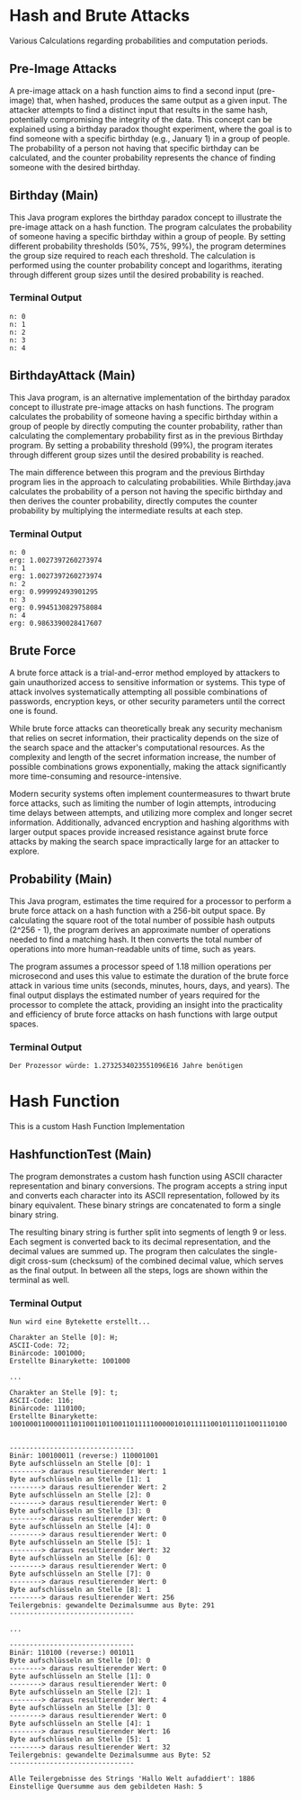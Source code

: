 # Hash and Brute Attacks

Various Calculations regarding probabilities and computation periods.

## Pre-Image Attacks

A pre-image attack on a hash function aims to find a second input (pre-image) that, when hashed, produces the same output as a given input. The attacker attempts to find a distinct input that results in the same hash, potentially compromising the integrity of the data. This concept can be explained using a birthday paradox thought experiment, where the goal is to find someone with a specific birthday (e.g., January 1) in a group of people. The probability of a person not having that specific birthday can be calculated, and the counter probability represents the chance of finding someone with the desired birthday.

## Birthday (Main)

This Java program explores the birthday paradox concept to illustrate the pre-image attack on a hash function. The program calculates the probability of someone having a specific birthday within a group of people. By setting different probability thresholds (50%, 75%, 99%), the program determines the group size required to reach each threshold. The calculation is performed using the counter probability concept and logarithms, iterating through different group sizes until the desired probability is reached.

### Terminal Output

```
n: 0
n: 1
n: 2
n: 3
n: 4
```

## BirthdayAttack (Main)

This Java program, is an alternative implementation of the birthday paradox concept to illustrate pre-image attacks on hash functions. The program calculates the probability of someone having a specific birthday within a group of people by directly computing the counter probability, rather than calculating the complementary probability first as in the previous Birthday program. By setting a probability threshold (99%), the program iterates through different group sizes until the desired probability is reached.

The main difference between this program and the previous Birthday program lies in the approach to calculating probabilities. While Birthday.java calculates the probability of a person not having the specific birthday and then derives the counter probability, directly computes the counter probability by multiplying the intermediate results at each step.

### Terminal Output

```
n: 0
erg: 1.0027397260273974
n: 1
erg: 1.0027397260273974
n: 2
erg: 0.999992493901295
n: 3
erg: 0.9945130829758084
n: 4
erg: 0.9863390028417607
```

## Brute Force

A brute force attack is a trial-and-error method employed by attackers to gain unauthorized access to sensitive information or systems. This type of attack involves systematically attempting all possible combinations of passwords, encryption keys, or other security parameters until the correct one is found.

While brute force attacks can theoretically break any security mechanism that relies on secret information, their practicality depends on the size of the search space and the attacker's computational resources. As the complexity and length of the secret information increase, the number of possible combinations grows exponentially, making the attack significantly more time-consuming and resource-intensive.

Modern security systems often implement countermeasures to thwart brute force attacks, such as limiting the number of login attempts, introducing time delays between attempts, and utilizing more complex and longer secret information. Additionally, advanced encryption and hashing algorithms with larger output spaces provide increased resistance against brute force attacks by making the search space impractically large for an attacker to explore.

## Probability (Main)

This Java program, estimates the time required for a processor to perform a brute force attack on a hash function with a 256-bit output space. By calculating the square root of the total number of possible hash outputs (2^256 - 1), the program derives an approximate number of operations needed to find a matching hash. It then converts the total number of operations into more human-readable units of time, such as years.

The program assumes a processor speed of 1.18 million operations per microsecond and uses this value to estimate the duration of the brute force attack in various time units (seconds, minutes, hours, days, and years). The final output displays the estimated number of years required for the processor to complete the attack, providing an insight into the practicality and efficiency of brute force attacks on hash functions with large output spaces.

### Terminal Output

```
Der Prozessor würde: 1.2732534023551096E16 Jahre benötigen
```

# Hash Function

This is a custom Hash Function Implementation

## HashfunctionTest (Main)

The program demonstrates a custom hash function using ASCII character representation and binary conversions. The program accepts a string input and converts each character into its ASCII representation, followed by its binary equivalent. These binary strings are concatenated to form a single binary string.

The resulting binary string is further split into segments of length 9 or less. Each segment is converted back to its decimal representation, and the decimal values are summed up. The program then calculates the single-digit cross-sum (checksum) of the combined decimal value, which serves as the final output. In between all the steps, logs are shown within the terminal as well.

### Terminal Output

```
Nun wird eine Bytekette erstellt...

Charakter an Stelle [0]: H;
ASCII-Code: 72;
Binärcode: 1001000;
Erstellte Binarykette: 1001000

...

Charakter an Stelle [9]: t;
ASCII-Code: 116;
Binärcode: 1110100;
Erstellte Binarykette: 100100011000011101100110110011011111000001010111110010111011001110100


-------------------------------
Binär: 100100011 (reverse:) 110001001
Byte aufschlüsseln an Stelle [0]: 1
--------> daraus resultierender Wert: 1
Byte aufschlüsseln an Stelle [1]: 1
--------> daraus resultierender Wert: 2
Byte aufschlüsseln an Stelle [2]: 0
--------> daraus resultierender Wert: 0
Byte aufschlüsseln an Stelle [3]: 0
--------> daraus resultierender Wert: 0
Byte aufschlüsseln an Stelle [4]: 0
--------> daraus resultierender Wert: 0
Byte aufschlüsseln an Stelle [5]: 1
--------> daraus resultierender Wert: 32
Byte aufschlüsseln an Stelle [6]: 0
--------> daraus resultierender Wert: 0
Byte aufschlüsseln an Stelle [7]: 0
--------> daraus resultierender Wert: 0
Byte aufschlüsseln an Stelle [8]: 1
--------> daraus resultierender Wert: 256
Teilergebnis: gewandelte Dezimalsumme aus Byte: 291
-------------------------------

...

-------------------------------
Binär: 110100 (reverse:) 001011
Byte aufschlüsseln an Stelle [0]: 0
--------> daraus resultierender Wert: 0
Byte aufschlüsseln an Stelle [1]: 0
--------> daraus resultierender Wert: 0
Byte aufschlüsseln an Stelle [2]: 1
--------> daraus resultierender Wert: 4
Byte aufschlüsseln an Stelle [3]: 0
--------> daraus resultierender Wert: 0
Byte aufschlüsseln an Stelle [4]: 1
--------> daraus resultierender Wert: 16
Byte aufschlüsseln an Stelle [5]: 1
--------> daraus resultierender Wert: 32
Teilergebnis: gewandelte Dezimalsumme aus Byte: 52
-------------------------------

Alle Teilergebnisse des Strings 'Hallo Welt aufaddiert': 1886
Einstellige Quersumme aus dem gebildeten Hash: 5
```
